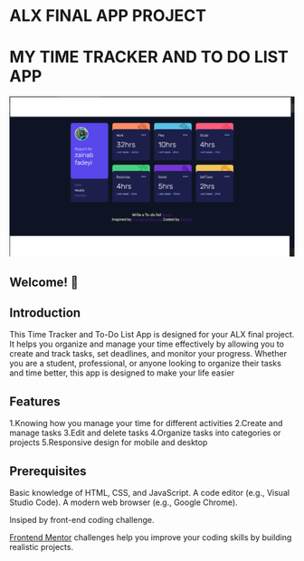 # ALX FINAL APP PROJECT
# MY TIME TRACKER AND TO DO LIST APP

![Design preview for the Time tracking dashboard coding challenge](./design/picture.png)

## Welcome! 👋

## Introduction
This Time Tracker and To-Do List App is designed for your ALX final project. It helps you organize and manage your time effectively by allowing you to create and track tasks, set deadlines, and monitor your progress. Whether you are a student, professional, or anyone looking to organize their tasks and time better, this app is designed to make your life easier

## Features
1.Knowing how you manage your time for different activities
2.Create and manage tasks
3.Edit and delete tasks
4.Organize tasks into categories or projects
5.Responsive design for mobile and desktop

## Prerequisites
Basic knowledge of HTML, CSS, and JavaScript.
A code editor (e.g., Visual Studio Code).
A modern web browser (e.g., Google Chrome).



Insiped by front-end coding challenge.

[Frontend Mentor](https://www.frontendmentor.io) challenges help you improve your coding skills by building realistic projects.




